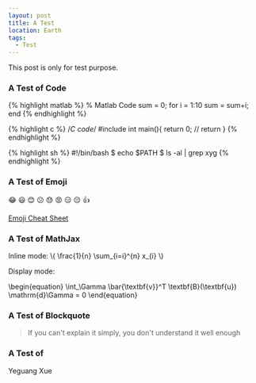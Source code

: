```yaml
---
layout: post
title: A Test
location: Earth
tags:
  - Test
---
```


This post is only for test purpose.

### A Test of Code

{% highlight matlab %}
% Matlab Code
sum = 0;
for i = 1:10
  sum = sum+i;
end
{% endhighlight %}

{% highlight c %}
/*C code*/
#include <cstdio>
int main(){
  return 0; // return
}
{% endhighlight %}

{% highlight sh %}
#!/bin/bash
$ echo $PATH
$ ls -al | grep xyg
{% endhighlight %}

### A Test of Emoji

:joy: :smiley: :blush: :confused: :sweat: :rage: :expressionless: :pensive: :+1:

[Emoji Cheat Sheet](http://emoji.codes/)

### A Test of MathJax

<p>Inline mode: \( \frac{1}{n} \sum_{i=i}^{n} x_{i} \)</p>

Display mode:
<div class="equation">
\begin{equation}
\int_\Gamma \bar{\textbf{v}}^T \textbf{B}(\textbf{u}) \mathrm{d}\Gamma = 0
\end{equation}
</div>

### A Test of Blockquote

> If you can't explain it simply, you don't understand it well enough

### A Test of

<div class="display-card-wide">
  <p>Yeguang Xue</p>
</div>
